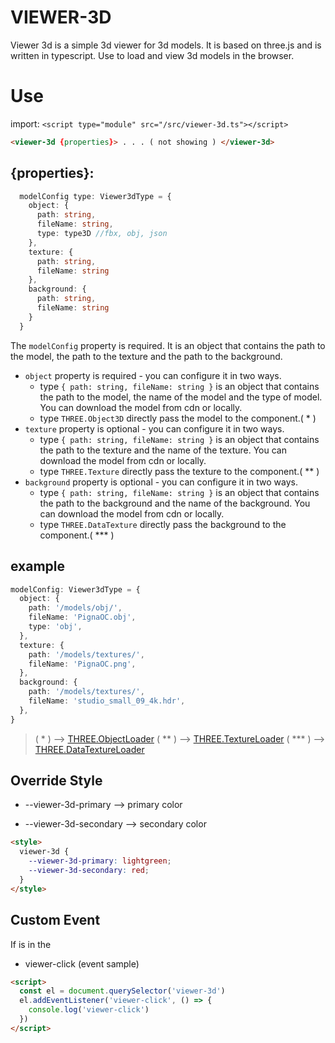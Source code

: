 # VIEWER-3D

Viewer 3d is a simple 3d viewer for 3d models. It is based on three.js and is written in typescript.
Use to load and view 3d models in the browser.

# Use

import:
`<script type="module" src="/src/viewer-3d.ts"></script>`

```html
<viewer-3d {properties}> . . . ( not showing ) </viewer-3d>
```

## {properties}:

```typescript
  modelConfig type: Viewer3dType = {
    object: {
      path: string,
      fileName: string,
      type: type3D //fbx, obj, json
    },
    texture: {
      path: string,
      fileName: string
    },
    background: {
      path: string,
      fileName: string
    }
  }
```

The `modelConfig` property is required. It is an object that contains the path to the model, the path to the texture and the path to the background.

- `object` property is required - you can configure it in two ways.
  - type `{ path: string, fileName: string }` is an object that contains the path to the model, the name of the model and the type of model. You can download the model from cdn or locally.
  - type `THREE.Object3D` directly pass the model to the component.( \* )
- `texture` property is optional - you can configure it in two ways.
  - type `{ path: string, fileName: string }` is an object that contains the path to the texture and the name of the texture. You can download the model from cdn or locally.
  - type `THREE.Texture` directly pass the texture to the component.( \*\* )
- `background` property is optional - you can configure it in two ways.
  - type `{ path: string, fileName: string }` is an object that contains the path to the background and the name of the background. You can download the model from cdn or locally.
  - type `THREE.DataTexture` directly pass the background to the component.( \*\*\* )

## example

```typescript
modelConfig: Viewer3dType = {
  object: {
    path: '/models/obj/',
    fileName: 'PignaOC.obj',
    type: 'obj',
  },
  texture: {
    path: '/models/textures/',
    fileName: 'PignaOC.png',
  },
  background: {
    path: '/models/textures/',
    fileName: 'studio_small_09_4k.hdr',
  },
}
```

> ( \* ) --> [THREE.ObjectLoader](https://threejs.org/docs/#api/en/loaders/ObjectLoader)
> ( \*\* ) --> [THREE.TextureLoader](https://threejs.org/docs/#api/en/loaders/TextureLoader)
> ( \*\*\* ) --> [THREE.DataTextureLoader](https://threejs.org/docs/#api/en/loaders/DataTextureLoader)

## Override Style

- --viewer-3d-primary --> primary color

- --viewer-3d-secondary --> secondary color

```html
<style>
  viewer-3d {
    --viewer-3d-primary: lightgreen;
    --viewer-3d-secondary: red;
  }
</style>
```

## Custom Event

If is in the

- viewer-click (event sample)

```html
<script>
  const el = document.querySelector('viewer-3d')
  el.addEventListener('viewer-click', () => {
    console.log('viewer-click')
  })
</script>
```
